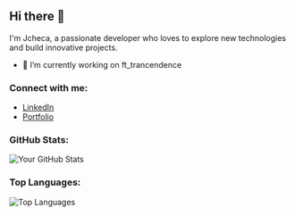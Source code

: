 ## Hi there 👋

I'm Jcheca, a passionate developer who loves to explore new technologies and build innovative projects.

- 🔭 I’m currently working on ft_trancendence

### Connect with me:

- [LinkedIn](https://www.linkedin.com/in/jonathan-checa-1a8069323/)
- [Portfolio](https://jon357.github.io)

### GitHub Stats:

![Your GitHub Stats](https://github-readme-stats.vercel.app/api?username=jon357&show_icons=true&theme=radical)

### Top Languages:

![Top Languages](https://github-readme-stats.vercel.app/api/top-langs/?username=jon357&layout=compact&theme=radical)